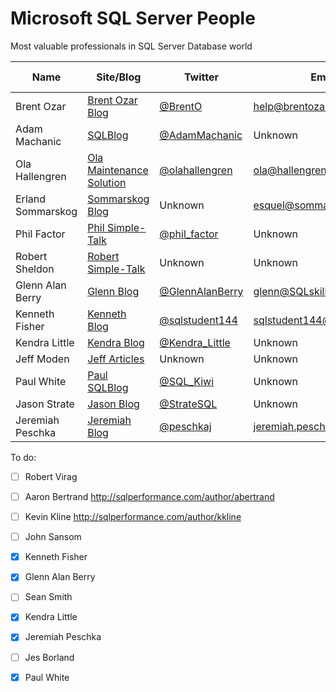 # Microsoft SQL Server People
Most valuable professionals in SQL Server Database world

| Name              | Site/Blog                  | Twitter           | Email                      | MVP Count | MVP page         |
|-------------------|----------------------------|-------------------|-------------------------   |----------:|------------------|
| Brent Ozar        | [Brent Ozar Blog]          | [@BrentO]         | help@brentozar.com         | 7         | [Ozar MVP]       |
| Adam Machanic     | [SQLBlog]                  | [@AdamMachanic]   | Unknown                    | 12        | [Machanic MVP]   |
| Ola Hallengren    | [Ola Maintenance Solution] | [@olahallengren]  | ola@hallengren.com         | 3         | [Hallengren MVP] |
| Erland Sommarskog | [Sommarskog Blog]          | Unknown           | esquel@sommarskog.se       | 13        | [Sommarskog MVP] |
| Phil Factor       | [Phil Simple-Talk]         | [@phil_factor]    | Unknown                    | -         | -                |
| Robert Sheldon    | [Robert Simple-Talk]       | Unknown           | Unknown                    | -         | -                |
| Glenn Alan Berry  | [Glenn Blog]               | [@GlennAlanBerry] | glenn@SQLskills.com        | 9         | [Berry MVP]      |
| Kenneth Fisher    | [Kenneth Blog]             | [@sqlstudent144]  | sqlstudent144@gmail.com    | -         | -                |
| Kendra Little     | [Kendra Blog]              | [@Kendra_Little]  | Unknown                    | 4         | [Little MVP]     |
| Jeff Moden        | [Jeff Articles]            | Unknown           | Unknown                    | 8         | [Moden MVP]      |
| Paul White        | [Paul SQLBlog]             | [@SQL_Kiwi]       | Unknown                    | 5         | [White MVP]      |
| Jason Strate      | [Jason Blog]               | [@StrateSQL]      | Unknown                    | 7         | [Strate MVP]     |
| Jeremiah Peschka  | [Jeremiah Blog]            | [@peschkaj]       | jeremiah.peschka@gmail.com | 5         | [Peschka MVP]    |


To do:

 - [ ] Robert Virag
 - [ ] Aaron Bertrand http://sqlperformance.com/author/abertrand
 - [ ] Kevin Kline http://sqlperformance.com/author/kkline
 - [ ] John Sansom
 - [x] Kenneth Fisher
 - [x] Glenn Alan Berry
 - [ ] Sean Smith
 - [x] Kendra Little
 - [x] Jeremiah Peschka
 - [ ] Jes Borland
 - [x] Paul White


[Brent Ozar Blog]:http://www.brentozar.com/
[SQLBlog]:http://sqlblog.com
[Ola Maintenance Solution]:https://ola.hallengren.com/
[Sommarskog Blog]:http://www.sommarskog.se/
[Phil Simple-Talk]:https://www.simple-talk.com/author/phil-factor/
[Robert Simple-Talk]:https://www.simple-talk.com/author/robert-sheldon/
[Glenn Blog]:https://sqlserverperformance.wordpress.com/
[Kenneth Blog]:http://sqlstudies.com/
[Kendra Blog]:http://www.littlekendra.com/
[Jeff Articles]:http://www.sqlservercentral.com/Authors/Articles/Jeff_Moden/80567/
[Paul SQLBlog]:http://sqlblog.com/blogs/paul_white/
[Jason Blog]:http://www.jasonstrate.com/
[Jeremiah Blog]:https://jeremiahpeschka.com/

[@BrentO]:https://twitter.com/BrentO
[@AdamMachanic]:https://twitter.com/AdamMachanic
[@olahallengren]:https://twitter.com/olahallengren
[@phil_factor]:https://twitter.com/phil_factor
[@GlennAlanBerry]:https://twitter.com/GlennAlanBerry
[@sqlstudent144]:https://twitter.com/sqlstudent144
[@Kendra_Little]:https://twitter.com/Kendra_Little
[@SQL_Kiwi]:https://twitter.com/SQL_Kiwi
[@StrateSQL]:https://twitter.com/StrateSQL
[@peschkaj]:https://twitter.com/peschkaj

[Ozar MVP]:https://mvp.microsoft.com/en-us/PublicProfile/4025575?fullName=Brent%20%20Ozar
[Machanic MVP]:https://mvp.microsoft.com/en-us/PublicProfile/10761?fullName=Adam%20%20Machanic
[Hallengren MVP]:https://mvp.microsoft.com/en-us/PublicProfile/5000459?fullName=Ola%20%20Hallengren
[Sommarskog MVP]:https://mvp.microsoft.com/en-us/PublicProfile/5440?fullName=erland%20sommarskog
[Berry MVP]:https://mvp.microsoft.com/en-us/PublicProfile/4000600?fullName=Glenn%20Alan%20Berry
[Little MVP]:https://mvp.microsoft.com/en-us/PublicProfile/4039606?fullName=Kendra%20%20Little
[Moden MVP]:https://mvp.microsoft.com/en-us/PublicProfile/4020758?fullName=jeff%20moden
[White MVP]:https://mvp.microsoft.com/en-us/PublicProfile/4032572?fullName=Paul%20%20White
[Strate MVP]:https://mvp.microsoft.com/en-us/PublicProfile/4025370?fullName=Jason%20%20Strate
[Peschka MVP]:https://mvp.microsoft.com/en-us/PublicProfile/4025617?fullName=Jeremiah%20%20Peschka
